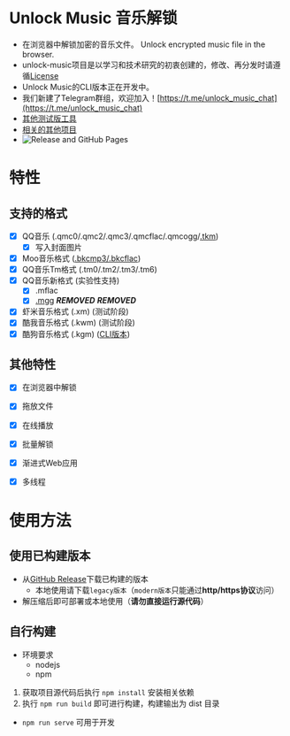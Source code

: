 # Unlock Music 音乐解锁
- 在浏览器中解锁加密的音乐文件。 Unlock encrypted music file in the browser. 
- unlock-music项目是以学习和技术研究的初衷创建的，修改、再分发时请遵循[License](https://github.com/ix64/unlock-music/blob/master/LICENSE)
- Unlock Music的CLI版本正在开发中。
- 我们新建了Telegram群组，欢迎加入！[https://t.me/unlock_music_chat](https://t.me/unlock_music_chat)
- [其他测试版工具](https://github.com/ix64/unlock-music/wiki/%E5%85%B6%E4%BB%96%E9%9F%B3%E4%B9%90%E6%A0%BC%E5%BC%8F%E5%B7%A5%E5%85%B7)
- [相关的其他项目](https://github.com/ix64/unlock-music/wiki/%E5%92%8CUnlockMusic%E7%9B%B8%E5%85%B3%E7%9A%84%E9%A1%B9%E7%9B%AE)    
- ![Release and GitHub Pages](https://github.com/ix64/unlock-music/workflows/Release%20and%20GitHub%20Pages/badge.svg)

# 特性
## 支持的格式
- [x] QQ音乐 (.qmc0/.qmc2/.qmc3/.qmcflac/.qmcogg/[.tkm](https://github.com/ix64/unlock-music/issues/9))
    - [x] 写入封面图片
- [x] Moo音乐格式 ([.bkcmp3/.bkcflac](https://github.com/ix64/unlock-music/issues/11))
- [x] QQ音乐Tm格式 (.tm0/.tm2/.tm3/.tm6)
- [x] QQ音乐新格式 (实验性支持)
    - [x] .mflac 
    - [x] [.mgg](https://github.com/ix64/unlock-music/issues/3)
***REMOVED***
    ***REMOVED***
- [x] 虾米音乐格式 (.xm) (测试阶段)
- [x] 酷我音乐格式 (.kwm) (测试阶段)
- [x] 酷狗音乐格式 (.kgm) ([CLI版本](https://github.com/ix64/unlock-music/wiki/%E5%85%B6%E4%BB%96%E9%9F%B3%E4%B9%90%E6%A0%BC%E5%BC%8F%E5%B7%A5%E5%85%B7#%E9%85%B7%E7%8B%97%E9%9F%B3%E4%B9%90-kgmvpr%E8%A7%A3%E9%94%81%E5%B7%A5%E5%85%B7))

## 其他特性
- [x] 在浏览器中解锁
- [x] 拖放文件
- [x] 在线播放
- [x] 批量解锁
- [x] 渐进式Web应用
- [x] 多线程 


# 使用方法
## 使用已构建版本
- 从[GitHub Release](https://github.com/ix64/unlock-music/releases/latest)下载已构建的版本
    - 本地使用请下载`legacy版本`（`modern版本`只能通过**http/https协议**访问）
- 解压缩后即可部署或本地使用（**请勿直接运行源代码**）

## 自行构建
- 环境要求 
    - nodejs
    - npm
1. 获取项目源代码后执行 `npm install` 安装相关依赖
2. 执行 `npm run build` 即可进行构建，构建输出为 dist 目录
- `npm run serve` 可用于开发
